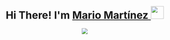 <h1 align = "center"> <b> Hi There! I'm <a href="https://www.linkedin.com/in/mario-martínez-vitutia-21586527a">Mario Martínez </a> </b><img src="https://media.giphy.com/media/hvRJCLFzcasrR4ia7z/giphy.gif" width="35"></h1>
<div align= "center">
<img src="https://media2.giphy.com/media/qgQUggAC3Pfv687qPC/giphy.gif?cid=ecf05e473mqgyxxnhtd2e5nodwwvpstqls5zb3oy2fduk2d8&ep=v1_gifs_search&rid=giphy.gif&ct=g">
</div>
